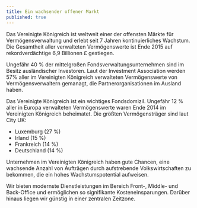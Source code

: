 ```yaml
---
title: Ein wachsender offener Markt
published: true
---
```


Das Vereinigte Königreich ist weltweit einer der offensten Märkte für Vermögensverwaltung und erlebt seit 7 Jahren kontinuierliches Wachstum. Die Gesamtheit aller verwalteten Vermögenswerte ist Ende 2015 auf rekordverdächtige 6,9 Billionen £ gestiegen. 

Ungefähr 40 % der mittelgroßen Fondsverwaltungsunternehmen sind im Besitz ausländischer Investoren. Laut der Investment Association werden 57% aller im Vereinigten Königreich verwalteten Vermögenswerte von Vermögensverwaltern gemanagt, die Partnerorganisationen im Ausland haben.  

Das Vereinigte Königreich ist ein wichtiges Fondsdomizil. Ungefähr 12 % aller in Europa verwalteten Vermögenswerte waren Ende 2014 im Vereinigten Königreich beheimatet. Die größten Vermögensträger sind laut City UK:
- Luxemburg (27 %)
- Irland (15 %)
- Frankreich (14 %)
- Deutschland (14 %)

Unternehmen im Vereinigten Königreich haben gute Chancen, eine wachsende Anzahl von Aufträgen durch aufstrebende Volkswirtschaften zu bekommen, die ein hohes Wachstumspotential aufweisen.

Wir bieten modernste Dienstleistungen im Bereich Front-, Middle- und Back-Office und ermöglichen so signifikante Kosteneinsparungen. Darüber hinaus liegen wir günstig in einer zentralen Zeitzone.
